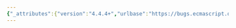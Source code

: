```yaml
---
{"_attributes":{"version":"4.4.4+","urlbase":"https://bugs.ecmascript.org/","maintainer":"dherman@mozilla.com"},"bug":{"bug_id":3458,"creation_ts":"2014-12-17 12:24:00 -0800","short_desc":"24.3.1.1 Walk: Incorrect assertion in step 3.c.iii and missing ReturnIfAbrupt","delta_ts":"2014-12-23 20:23:29 -0800","product":"Draft for 6th Edition","component":"technical issue","version":"Rev 29: December 06, 2014 Draft","rep_platform":"All","op_sys":"All","bug_status":"RESOLVED","resolution":"FIXED","priority":"Normal","bug_severity":"normal","everconfirmed":true,"reporter":{"uid":"andrebargull","name":"André Bargull"},"assigned_to":{"uid":"allen","name":"Allen Wirfs-Brock"},"long_desc":[{"commentid":11060,"comment_count":0,"who":{"uid":"andrebargull","name":"André Bargull"},"bug_when":"2014-12-17 12:24:08 -0800","thetext":"24.3.1.1  Runtime Semantics: Walk Abstract Operation \n\nStep 3.c.iii needs to be changed to:\n---\niii.  Let lenVal be Get(value, \"length\").\n iv.  Let len be ToLength(lenVal).\n  v.  ReturnIfAbrupt(len).\n---\n\nAlso:\nMissing ReturnIfAbrupt after 3.c.iv.1 and 3.d.ii.1"},{"commentid":11113,"comment_count":1,"who":{"uid":"allen","name":"Allen Wirfs-Brock"},"bug_when":"2014-12-19 15:34:56 -0800","thetext":"fixed in rev30 editor's draft"},{"commentid":11178,"comment_count":2,"who":{"uid":"allen","name":"Allen Wirfs-Brock"},"bug_when":"2014-12-23 20:23:29 -0800","thetext":"fixed in rev30"}]}}
---
```

